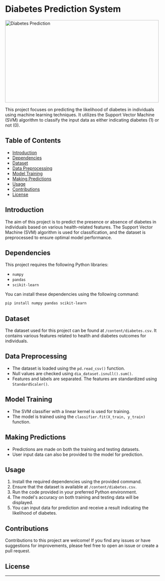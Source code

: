 

# Diabetes Prediction System

<img src="https://encrypted-tbn0.gstatic.com/images?q=tbn:ANd9GcTBwEu-pYxjO9zOG9HP-lc-lfokB8XQjhaX8w&usqp=CAU" alt="Diabetes Prediction" width="500" height="268">

This project focuses on predicting the likelihood of diabetes in individuals using machine learning techniques. It utilizes the Support Vector Machine (SVM) algorithm to classify the input data as either indicating diabetes (1) or not (0).

## Table of Contents

- [Introduction](#introduction)
- [Dependencies](#dependencies)
- [Dataset](#dataset)
- [Data Preprocessing](#data-preprocessing)
- [Model Training](#model-training)
- [Making Predictions](#making-predictions)
- [Usage](#usage)
- [Contributions](#contributions)
- [License](#license)

## Introduction

The aim of this project is to predict the presence or absence of diabetes in individuals based on various health-related features. The Support Vector Machine (SVM) algorithm is used for classification, and the dataset is preprocessed to ensure optimal model performance.

## Dependencies

This project requires the following Python libraries:

- `numpy`
- `pandas`
- `scikit-learn`

You can install these dependencies using the following command:

```bash
pip install numpy pandas scikit-learn
```

## Dataset

The dataset used for this project can be found at `/content/diabetes.csv`. It contains various features related to health and diabetes outcomes for individuals.

## Data Preprocessing

- The dataset is loaded using the `pd.read_csv()` function.
- Null values are checked using `dia_dataset.isnull().sum()`.
- Features and labels are separated. The features are standardized using `StandardScaler()`.

## Model Training

- The SVM classifier with a linear kernel is used for training.
- The model is trained using the `classifier.fit(X_train, y_train)` function.

## Making Predictions

- Predictions are made on both the training and testing datasets.
- User input data can also be provided to the model for prediction.

## Usage

1. Install the required dependencies using the provided command.
2. Ensure that the dataset is available at `/content/diabetes.csv`.
3. Run the code provided in your preferred Python environment.
4. The model's accuracy on both training and testing data will be displayed.
5. You can input data for prediction and receive a result indicating the likelihood of diabetes.

## Contributions

Contributions to this project are welcome! If you find any issues or have suggestions for improvements, please feel free to open an issue or create a pull request.

## License
---
